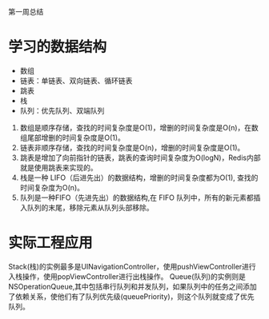 第一周总结
# 学习的数据结构
* 数组
* 链表：单链表、双向链表、循环链表
* 跳表
* 栈
* 队列：优先队列、双端队列
1. 数组是顺序存储，查找的时间复杂度是O(1)，增删的时间复杂度是O(n)，在数组尾部增删的时间复杂度是O(1)。
2. 链表非顺序存储，查找的时间复杂度是O(n)，增删的时间复杂度是O(1)。
3. 跳表是增加了向前指针的链表，跳表的查询时间复杂度为O(logN)，Redis内部就是使用跳表来实现的。
4. 栈是一种 LIFO（后进先出）的数据结构，增删的时间复杂度都为O(1), 查找的时间复杂度为O(n)。
5. 队列是一种FIFO（先进先出）的数据结构,在 FIFO 队列中，所有的新元素都插入队列的末尾，移除元素从队列头部移除。
# 实际工程应用
Stack(栈)的实例最多是UINavigationController，使用pushViewController进行入栈操作，使用popViewController进行出栈操作。
Queue(队列)的实例则是NSOperationQueue,其中包括串行队列和并发队列，如果队列中的任务之间添加了依赖关系，使他们有了队列优先级(queuePriority)，则这个队列就变成了优先队列。